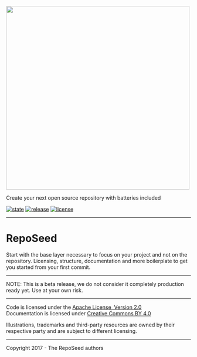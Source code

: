 

<img src="https://github.com/okkur/reposeed/blob/master/media/logo.svg" width="500"/>



Create your next open source repository with batteries included

[![state](https://img.shields.io/badge/state-beta-blue.svg)]() [![release](https://img.shields.io/github/release/okkur/reposeed.svg)](https://github.com/okkur/reposeed/releases) [![license](https://img.shields.io/github/license/okkur/reposeed.svg)](LICENSE) 

----

# RepoSeed
Start with the base layer necessary to focus on your project and not on the repository.
Licensing, structure, documentation and more boilerplate to get you started from your first commit.


---

NOTE: This is a beta release, we do not consider it completely production ready yet. Use at your own risk.


----

Code is licensed under the [Apache License, Version 2.0](/LICENSE)  
Documentation is licensed under [Creative Commons BY 4.0](/docs/LICENSE)  

Illustrations, trademarks and third-party resources are owned by their respective party and are subject to different licensing.

---

Copyright 2017 - The RepoSeed authors
